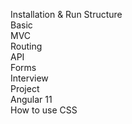 Installation & Run
Structure  
Basic  
MVC  
Routing  
API  
Forms  
Interview  
Project  
Angular 11  
How to use CSS  